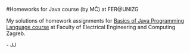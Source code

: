 #Homeworks for Java course (by MČ) at FER@UNIZG

My solutions of homework assignments for [Basics of Java Programming Language course][1] at Faculty of Electrical Engineering and Computing Zagreb.

\- JJ

[1]: http://www.fer.unizg.hr/predmet/opjj
